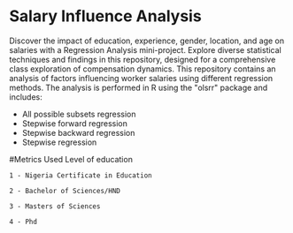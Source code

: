 # Salary Influence Analysis
Discover the impact of education, experience, gender, location, and age on salaries with a Regression Analysis mini-project. Explore diverse statistical techniques and findings in this repository, designed for a comprehensive class exploration of compensation dynamics.
This repository contains an analysis of factors influencing worker salaries using different regression methods. The analysis is performed in R using the "olsrr" package and includes:

- All possible subsets regression
- Stepwise forward regression
- Stepwise backward regression
- Stepwise regression

#Metrics Used
Level of education

    1 - Nigeria Certificate in Education
  
    2 - Bachelor of Sciences/HND
  
    3 - Masters of Sciences
  
    4 - Phd
